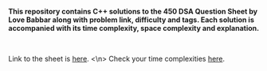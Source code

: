 **This repository contains C++ solutions to the 450 DSA Question Sheet by Love Babbar along with problem link, difficulty and tags. Each solution is accompanied with its time complexity, space complexity and explanation.**

</br>

Link to the sheet is <a href="https://drive.google.com/file/d/1FMdN_OCfOI0iAeDlqswCiC2DZzD4nPsb/view">here</a>. <\n>
Check your time complexities <a href="https://codeforces.com/blog/entry/21344">here</a>.
